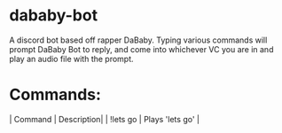 # dababy-bot

A discord bot based off rapper DaBaby. Typing various commands will prompt DaBaby Bot to reply, and come into whichever VC you are in and play an audio file with the prompt.

# Commands:
| Command | Description|
| !lets go | Plays 'lets go' |
